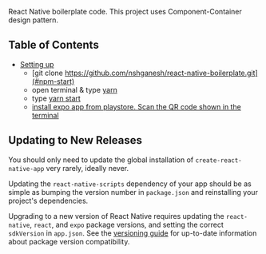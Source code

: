 React Native boilerplate code.
This project uses Component-Container design pattern.

## Table of Contents

* [Setting up](#available-scripts)
  * [git clone https://github.com/nshganesh/react-native-boilerplate.git](#npm-start)
  * open terminal & type [yarn](#npm-test)
  * type [yarn start](#npm-run-ios)
  * [install expo app from playstore. Scan the QR code shown in the terminal](#npm-run-android)

## Updating to New Releases

You should only need to update the global installation of `create-react-native-app` very rarely, ideally never.

Updating the `react-native-scripts` dependency of your app should be as simple as bumping the version number in `package.json` and reinstalling your project's dependencies.

Upgrading to a new version of React Native requires updating the `react-native`, `react`, and `expo` package versions, and setting the correct `sdkVersion` in `app.json`. See the [versioning guide](https://github.com/react-community/create-react-native-app/blob/master/VERSIONS.md) for up-to-date information about package version compatibility.